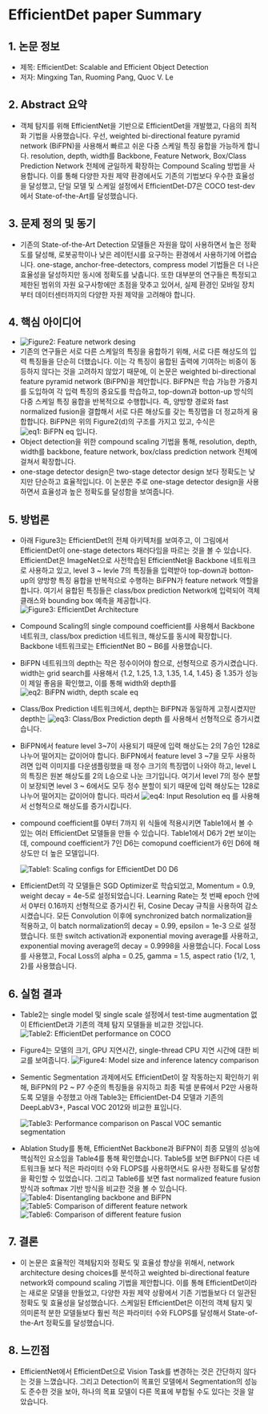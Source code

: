 # EfficientDet paper Summary
## 1. 논문 정보
- 제목: EfficientDet: Scalable and Efficient Object Detection
- 저자: Mingxing Tan, Ruoming Pang, Quoc V. Le

## 2. Abstract 요약
- 객체 탐지를 위해 EfficientNet을 기반으로 EfficientDet을 개발했고, 다음의 최적화 기법을 사용했습니다. 우선, weighted bi-directional feature pyramid network (BiFPN)을 사용해서 빠르고 쉬운 다중 스케일 특징 융합을 가능하게 합니다. resolution, depth, width를 Backbone, Feature Network, Box/Class Prediction Network 전체에 균일하게 확장하는 Compound Scaling 방법을 사용합니다. 이를 통해 다양한 자원 제약 환경에서도 기존의 기법보다 우수한 효율성을 달성했고, 단일 모델 및 스케일 설정에서 EfficientDet-D7은 COCO test-dev 에서 State-of-the-Art를 달성했습니다.

## 3. 문제 정의 및 동기
- 기존의 State-of-the-Art Detection 모델들은 자원을 많이 사용하면서 높은 정확도를 달성해, 로봇공학이나 낮은 레이턴시를 요구하는 환경에서 사용하기에 어렵습니다. one-stage, anchor-free-detectors, compress model 기법들은 더 나은 효율성을 달성하지만 동시에 정확도를 낮춥니다. 또한 대부분의 연구들은 특정되고 제한된 범위의 자원 요구사항에만 초점을 맞추고 있어서, 실제 환경인 모바일 장치부터 데이터센터까지의 다양한 자원 제약을 고려해야 합니다.

## 4. 핵심 아이디어
- ![Figure2: Feature network desing](image/Figure2.png)
- 기존의 연구들은 서로 다른 스케일의 특징을 융합하기 위해, 서로 다른 해상도의 입력 특징들을 단순히 더했습니다. 이는 각 특징이 융합된 출력에 기여하는 비중이 동등하지 않다는 것을 고려하지 않았기 때문에, 이 논문은 weighted bi-directional feature pyramid network (BiFPN)을 제안합니다. BiFPN은 학습 가능한 가중치를 도입하여 각 입력 특징의 중요도를 학습하고, top-down과 botton-up 방식의 다중 스케일 특징 융합을 반복적으로 수행합니다. 즉, 양방향 경로와 fast normalized fusion을 결합해서 서로 다른 해상도를 갖는 특징맵을 더 정교하게 융합합니다. BiFPN은 위의 Figure2(d)의 구조를 가지고 있고, 수식은 ![eq1: BiFPN eq](image/eq1.png) 입니다.
- Object detection을 위한 compound scaling 기법을 통해, resolution, depth, width를 backbone, feature network, box/class prediction network 전체에 걸쳐서 확장합니다.
- one-stage detector design은 two-stage detector design 보다 정확도는 낮지만 단순하고 효율적입니다. 이 논문은 주로 one-stage detector design을 사용하면서 효율성과 높은 정확도를 달성함을 보여줍니다.

## 5. 방법론
- 아래 Figure3는 EfficientDet의 전체 아키텍처를 보여주고, 이 그림에서 EfficientDet이 one-stage detectors 패러다임을 따르는 것을 볼 수 있습니다. EfficientDet은 ImageNet으로 사전학습된 EfficientNet을 Backbone 네트워크로 사용하고 있고, level 3 ~ levle 7의 특징들을 입력받아 top-down과 botton-up의 양방향 특징 융합을 반복적으로 수행하는 BiFPN가 feature network 역할을 합니다. 여기서 융합된 특징들은 class/box prediction Network에 입력되어 객체 클래스와 bounding box 예측을 제공합니다.
  ![Figure3: EfficientDet Architecture](image/Figure3.png)
- Compound Scaling의 single compound coefficient를 사용해서 Backbone 네트워크, class/box prediction 네트워크, 해상도를 동시에 확장합니다. Backbone 네트워크로는 EfficientNet B0 ~ B6를 사용했습니다.
- BiFPN 네트워크의 depth는 작은 정수이어야 함으로, 선형적으로 증가시켰습니다. width는 grid search를 사용해서 {1.2, 1.25, 1.3, 1.35, 1.4, 1.45} 중 1.35가 성능이 제일 좋음을 확인했고, 이를 통해 width와 depth를 ![eq2: BiFPN width, depth scale eq](image/eq2.png)
- Class/Box Prediction 네트워크에서, depth는 BiFPN과 동일하게 고정시켰지만 depth는 ![eq3: Class/Box Prediction depth](image/eq3.png) 를 사용해서 선형적으로 증가시켰습니다.
- BiFPN에서 feature level 3~7이 사용되기 때문에 입력 해상도는 2의 7승인 128로 나누어 떨어지는 값이어야 합니다. BiFPN에서 feature level 3 ~7을 모두 사용하려면 입력 이미지를 다운샘플링했을 때 정수 크기의 특징맵이 나와야 하고, level L의 특징은 원본 해상도를 2의 L승으로 나눈 크기입니다. 여기서 level 7의 정수 분할이 보장되면 level 3 ~ 6에서도 모두 정수 분할이 되기 때문에 입력 해상도는 128로 나누어 떨어지는 값이어야 합니다. 따라서 ![eq4: Input Resolution eq](image/eq4.png) 를 사용해서 선형적으로 해상도를 증가시킵니다.
- compound coefficient를 0부터 7까지 위 식들에 적용시키면 Table1에서 볼 수 있는 여러 EfficientDet 모델들을 만들 수 있습니다. Table1에서 D6가 2번 보이는데, compound coefficient가 7인 D6는 comopund coefficient가 6인 D6에 해상도만 더 높은 모델입니다.

  ![Table1: Scaling configs for EfficientDet D0 D6](image/Table1.png)

- EfficientDet의 각 모델들은 SGD Optimizer로 학습되었고, Momentum = 0.9, weight decay = 4e-5로 설정되었습니다. Learning Rate는 첫 번째 epoch 안에서 0부터 0.16까지 선형적으로 증가시킨 뒤, Cosine Decay 규칙을 사용하여 감소시켰습니다. 모든 Convolution 이후에 synchronized batch normalization을 적용하고, 이 batch normalization의 decay = 0.99, epsilon = 1e-3 으로 설정했습니다. 또한 switch activation과 exponential moving average를 사용하고, exponential moving average의 decay = 0.9998을 사용했습니다. Focal Loss를 사용했고, Focal Loss의 alpha = 0.25, gamma = 1.5, aspect ratio {1/2, 1, 2}를 사용했습니다.

## 6. 실험 결과
- Table2는 single model 및 single scale 설정에서 test-time augmentation 없이 EfficientDet과 기존의 객체 탐지 모델들을 비교한 것입니다.
  ![Table2: EfficientDet performance on COCO](image/Table2.png)
- Figure4는 모델의 크기, GPU 지연시간, single-thread CPU 지연 시간에 대한 비교를 보여줍니다.
  ![Figure4: Model size and inference latency comparison](image/Figure4.png)
- Sementic Segmentation 과제에서도 EfficientDet이 잘 작동하는지 확인하기 위해, BiFPN의 P2 ~ P7 수준의 특징들을 유지하고 최종 픽셀 분류에서 P2만 사용하도록 모델을 수정했고 아래 Table3는 EfficientDet-D4 모델과 기존의 DeepLabV3+, Pascal VOC 2012와 비교한 표입니다.

  ![Table3: Performance comparison on Pascal VOC semantic segmentation](image/Table3.png)
- Ablation Study를 통해, EfficientNet Backbone과 BiFPN이 최종 모델의 성능에 핵심적인 요소임을 Table4를 통해 확인했습니다. Table5를 보면 BiFPN이 다른 네트워크들 보다 적은 파라미터 수와 FLOPS를 사용하면서도 유사한 정확도를 달성함을 확인할 수 있었습니다. 그리고 Table6를 보면 fast normalized feature fusion 방식과 softmax 기반 방식을 비교한 것을 볼 수 있습니다.
  ![Table4: Disentangling backbone and BiFPN](image/Table4.png)
  ![Table5: Comparison of different feature network](image/Table5.png)
  ![Table6: Comparison of different feature fusion](image/Table6.png)

## 7. 결론
- 이 논문은 효율적인 객체탐지와 정확도 및 효율성 향상을 위해서, network architecture desing choices를 분석하고 weighted bi-directional feature network와 compound scaling 기법을 제안합니다. 이를 통해 EfficientDet이라는 새로운 모델을 만들었고, 다양한 자원 제약 상황에서 기존 기법들보다 더 일관된 정확도 및 효율성을 달성했습니다. 스케일된 EfficientDet은 이전의 객체 탐지 및 의미론적 분한 모델들보다 훨씬 적은 파라미터 수와 FLOPS를 달성해서 State-of-the-Art 정확도를 달성했습니다.
## 8. 느낀점
- EfficientNet에서 EfficientDet으로 Vision Task를 변경하는 것은 간단하지 않다는 것을 느꼈습니다. 그리고 Detection이 목표인 모델에서 Segmentation의 성능도 준수한 것을 보아, 하나의 목표 모델이 다른 목표에 부합될 수도 있다는 것을 알았습니다.
